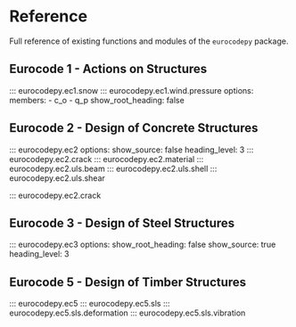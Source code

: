# Reference

Full reference of existing functions and modules of the `eurocodepy` package.

## Eurocode 1 - Actions on Structures

::: eurocodepy.ec1.snow
::: eurocodepy.ec1.wind.pressure
    options:
      members:
        - c_o
        - q_p
      show_root_heading: false

## Eurocode 2 - Design of Concrete Structures

::: eurocodepy.ec2
    options:
      show_source: false
      heading_level: 3
::: eurocodepy.ec2.crack
::: eurocodepy.ec2.material
::: eurocodepy.ec2.uls.beam
::: eurocodepy.ec2.uls.shell
::: eurocodepy.ec2.uls.shear

::: eurocodepy.ec2.crack

## Eurocode 3 - Design of Steel Structures

::: eurocodepy.ec3
    options:
        show_root_heading: false
        show_source: true
        heading_level: 3

## Eurocode 5 - Design of Timber Structures

::: eurocodepy.ec5
::: eurocodepy.ec5.sls
::: eurocodepy.ec5.sls.deformation
::: eurocodepy.ec5.sls.vibration
